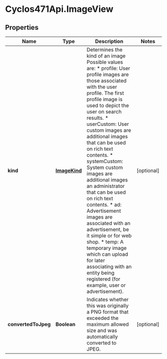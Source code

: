 # Cyclos471Api.ImageView

## Properties
Name | Type | Description | Notes
------------ | ------------- | ------------- | -------------
**kind** | [**ImageKind**](ImageKind.md) | Determines the kind of an image Possible values are: * profile: User profile images are those associated with the user profile. The first profile image is used to depict the user on search results. * userCustom: User custom images are additional images that can be used on rich text contents. * systemCustom: System custom images are additional images an administrator that can be used on rich text contents. * ad: Advertisement images are associated with an advertisement, be it simple or for web shop. * temp: A temporary image which can upload for later associating with an entity being registered (for example, user or advertisement).  | [optional] 
**convertedToJpeg** | **Boolean** | Indicates whether this was originally a PNG format that exceeded the maximum allowed size and was automatically converted to JPEG.  | [optional] 


